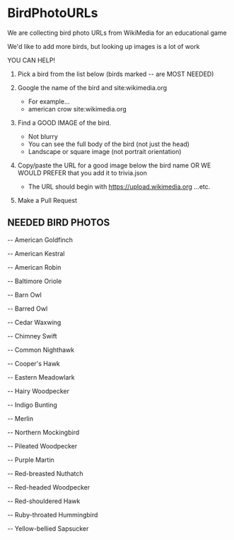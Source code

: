 # BirdPhotoURLs

We are collecting bird photo URLs from WikiMedia for an educational game

We'd like to add more birds, but looking up images is a lot of work

YOU CAN HELP!

1. Pick a bird from the list below (birds marked -- are MOST NEEDED)

2. Google the name of the bird and site:wikimedia.org
   - For example...
   - american crow site:wikimedia.org

3. Find a GOOD IMAGE of the bird.
   - Not blurry
   - You can see the full body of the bird (not just the head)
   - Landscape or square image (not portrait orientation)

4. Copy/paste the URL for a good image below the bird name OR WE WOULD PREFER that you add it to trivia.json
   - The URL should begin with https://upload.wikimedia.org ...etc.

5. Make a Pull Request

## NEEDED BIRD PHOTOS

-- American Goldfinch

-- American Kestral

-- American Robin

-- Baltimore Oriole

-- Barn Owl

-- Barred Owl

-- Cedar Waxwing

-- Chimney Swift

-- Common Nighthawk

-- Cooper's Hawk

-- Eastern Meadowlark

-- Hairy Woodpecker

-- Indigo Bunting

-- Merlin

-- Northern Mockingbird

-- Pileated Woodpecker

-- Purple Martin

-- Red-breasted Nuthatch

-- Red-headed Woodpecker

-- Red-shouldered Hawk

-- Ruby-throated Hummingbird

-- Yellow-bellied Sapsucker

